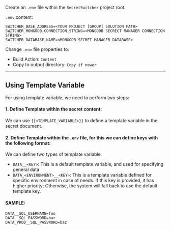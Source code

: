﻿Create an `.env` file within the `SecretSwitcher` project root.

`.env` content:
```dotenv
SWITCHER_BASE_ADDRESS=<YOUR PROJECT [GROUP] SOLUTION PATH>
SWITCHER_MONGODB_CONNECTION_STRING=<MONGODB SECRECT MANAGER CONNECTION STRING>
SWITCHER_DATABASE_NAME=<MONGODB SECRET MANAGER DATABASE>
```

Change `.env` file properties to:
 - Build Action: `Content`
 - Copy to output directory: `Copy if newer`

----------------
## Using Template Variable

For using template variable, we need to perform two steps:

#### 1. Define Template within the secret content: 

We can use ``{{<TEMPLATE_VARIABLE>}}`` to define a template variable in the secret document.

#### 2. Define Template within the `.env` file, for this we can define keys with the following format:

We can define two types of template variable:
 - `DATA__<KEY>`: This is a default template variable, and used for specifying general data
 - `DATA_<ENVIRONMENT>__<KEY>`: This is a template variable defined for specific environment in case of needs. 
                                If this key is provided, it has higher priority; 
                                Otherwise, the system will fall back to use the default template key.

#### SAMPLE:

```dotenv
DATA__SQL_USERNAME=foo
DATA__SQL_PASSWORD=bar
DATA_PROD__SQL_PASSWORD=baz
```